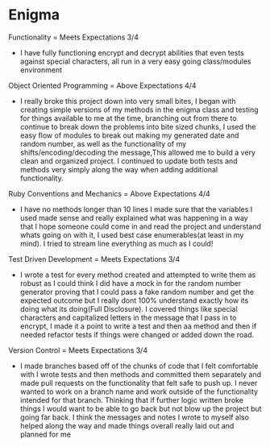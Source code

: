 # Enigma
Functionality = Meets Expectations 3/4
- I have fully functioning encrypt and decrypt abilities that even tests against special characters, all run in a very easy going class/modules environment

Object Oriented Programming = Above Expectations 4/4
- I really broke this project down into very small bites, I began with creating simple versions of my methods in the enigma class and testing for things available to me at the time, branching out from there to continue to break down the problems into bite sized chunks,  I used the easy flow of modules to break out making my generated date and random number, as well as the functionality of my shifts/encoding/decoding the message,This allowed me to build a very clean and organized project. I continued to update both tests and methods very simply along the way when adding additional functionality.

Ruby Conventions and Mechanics = Above Expectations 4/4
- I have no methods longer than 10 lines I made sure that the variables I used made sense and really explained what was happening in a way that I hope someone could come in and read the project and understand whats going on with it, I used best case enumerables(at least in my mind). I tried to stream line everything as much as I could!

Test Driven Development = Meets Expectations 3/4
- I wrote a test for every method created and attempted to write them as robust as I could think I did have a mock in for the random number generator proving that I could pass a fake random number and get the expected outcome but I really dont 100% understand exactly how its doing what its doing(Full Disclosure). I covered things like special characters and capitalized letters in the message that I pass in to encrypt, I made it a point to write a test and then aa method and then if needed refactor tests if things were changed or added down the road.

Version Control = Meets Expectations 3/4
- I made branches based off of the chunks of code that I felt comfortable with I wrote tests and then methods and committed them separately and made pull requests on the functionality that felt safe to push up. I never wanted to work on a branch name and work outside of the functionality intended for that branch. Thinking that if further logic written broke things I would want to be able to go back but not blow up the project but going far back. I think the messages and notes I wrote to myself also helped along the way and made things overall really laid out and planned for me
